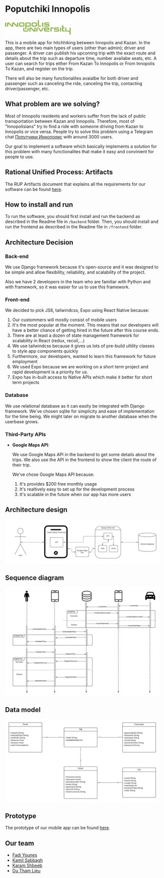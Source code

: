 # Poputchiki Innopolis

<img src="images/innopolis-logo.svg" height="48px" href="https://innopolis.university/en/"/>

This is a mobile app for hitchhiking between Innopolis and Kazan. In the app, there are two main types of users (other than admin); driver and passenger. A driver can publish his upcoming trip with the exact route and details about the trip such as departure time, number availabe seats, etc. A user can search for trips either From Kazan To Innopolis or From Innopolis To Kazan, and register on the trip. 

There will also be many functionalites avaialbe for both driver and passenger such as canceling the ride, canceling the trip, contacting driver/passenger, etc.

## What problem are we solving?

Most of Innopolis residents and workers suffer from the lack of public transportation between Kazan and Innopolis. Therefore, most of "Innopolisians" try to find a ride with someone driving from Kazan to Innopolis or vice versa. People try to solve this problem using a Telegram chat [Попутчики Иннополис](https://t.me/joinchat/BZaU2UDW8zpUizpiMvDRQA) with around 3000 users.

Our goal to implement a software which basically implements a solution for this problem with many functionalites that make it easy and convinient for people to use.

## Rational Unified Process: Artifacts

The RUP Artifacts document that explains all the requirements for our software can be found [here](https://github.com/repeating/PoputchikiInno/blob/main/RUP%20Artifact.pdf).

## How to install and run

To run the software, you should first install and run the backend as described in the Readme file in `/backend` folder. Then, you should install and run the frontend as described in the Readme file in `/frontend` folder.

## Architecture Decision

### Back-end

We use Django framework because it's open-source and it was designed to be simple and allow flexibility, reliability, and scalability of the project.

Also we have 2 developers in the team who are familiar with Python and with framework, so it was easier for us to use this framework.

### Front-end

We decided to pick JS6, tailwindcss, Expo using React Native because:
1. Our custommers will mostly consist of mobile users
2. It's the most popular at the moment. This means that our developers will have a better chance of getting hired in the future after this course ends.
3. There are at least a dozen of state management framework for scalability in React (redux, recoil,...)
4. We use tailwindcss because it gives us lots of pre-build ultility classes to style app components quickly
5. Furthermore,  our developers, wanted to learn this framework for future employment
6. We used Expo because we are working on a short term project and rapid development is a priority for us.
7. Expo has in-built access to Native APIs which make it better for short term projects

### Database

We use relational database as it can easity be integrated with Django framework. We've chosen sqlite for simplicity and ease of implementation for the time being. We might later on migrate to another database when the userbase grows.

### Third-Party APIs

* **Google Maps API**:

    We use Google Maps API in the backend to get some details about the trips. We also use the API in the frontend to show the client the route of their trip. 

    We've chose Google Maps API because:
    1. It's provides $200 free monthly usage
    2. It's realtively easy to set up for the development process
    3. It's scalable in the future when our app has more users

## Architecture design
<img src="images/architecture design.jpg"/>

## Sequence diagram
<img src="images/sequence diagram.jpg"/>

## Data model
<img src="images/data model.jpg"/>



## Prototype

The prototype of our mobile app can be found [here](https://miro.com/app/board/o9J_lypqN9k=/).

## Our team
- [Fadi Younes](https://t.me/fadi_yn)
- [Kamil Sabbagh](https://t.me/KamilSabbagh)
- [Karam Shbeeb](https://t.me/karamshbeb)
- [Du Tham Lieu](https://t.me/niuzi97)
